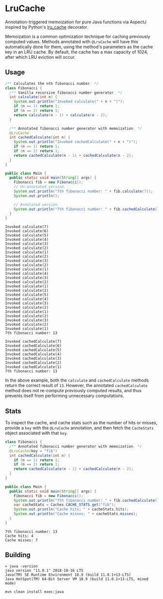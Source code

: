 LruCache
========
Annotation-triggered memoization for pure Java functions via AspectJ inspired by Python's [lru_cache](https://docs.python.org/3/library/functools.html#functools.lru_cache) decorator.

Memoization is a common optimization technique for caching previously computed values. Methods annotated with `@LruCache` will have this automatically done for them, using the method's parameters as the cache key in an LRU cache. By default, the cache has a max capacity of 1024, after which LRU eviction will occur.

Usage
-----
```java
/** Calculates the nth fibonacci number. */
class Fibonacci {
  /** Vanilla recursive fibonacci number generator. */
  int calculate(int n) {
    System.out.println("Invoked calculate(" + n + ")");
    if (n == 1) return 1;
    if (n == 2) return 1;
    return calculate(n - 1) + calculate(n - 2);
  }

  /** Annotated fibonacci number generator with memoization. */
  @LruCache
  int cachedCalculate(int n) {
    System.out.println("Invoked cachedCalculate(" + n + ")");
    if (n == 1) return 1;
    if (n == 2) return 1;
    return cachedCalculate(n - 1) + cachedCalculate(n - 2);
  }
}

```

```java
public class Main {
  public static void main(String[] args) {
    Fibonacci fib = new Fibonacci();
    // Un-annotated version.
    System.out.println("7th fibonacci number: " + fib.calculate(7));
    System.out.println();

    // Annotated version.
    System.out.println("7th fibonacci number: " + fib.cachedCalculate(7));
  }
}
```

```
Invoked calculate(7)
Invoked calculate(6)
Invoked calculate(5)
Invoked calculate(4)
Invoked calculate(3)
Invoked calculate(2)
Invoked calculate(1)
Invoked calculate(2)
Invoked calculate(3)
Invoked calculate(2)
Invoked calculate(1)
Invoked calculate(4)
Invoked calculate(3)
Invoked calculate(2)
Invoked calculate(1)
Invoked calculate(2)
Invoked calculate(5)
Invoked calculate(4)
Invoked calculate(3)
Invoked calculate(2)
Invoked calculate(1)
Invoked calculate(2)
Invoked calculate(3)
Invoked calculate(2)
Invoked calculate(1)
7th fibonacci number: 13

Invoked cachedCalculate(7)
Invoked cachedCalculate(6)
Invoked cachedCalculate(5)
Invoked cachedCalculate(4)
Invoked cachedCalculate(3)
Invoked cachedCalculate(2)
Invoked cachedCalculate(1)
7th fibonacci number: 13
```

In the above example, both the `calculate` and `cachedCalculate` methods return the correct result of `13`. However, the annotated `cachedCalculate` method does not re-compute previously computed results, and thus prevents itself from performing unnecessary computations.

Stats
-----
To inspect the cache, and cache stats such as the number of hits or misses, provide a `key` with the `@LruCache` annotation, and then fetch the `CacheStats` object associated with that `key`.

```java
class Fibonacci {
  /** Annotated fibonacci number generator with memoization. */
  @LruCache(key = "fib")
  int cachedCalculate(int n) {
    if (n == 1) return 1;
    if (n == 2) return 1;
    return cachedCalculate(n - 1) + cachedCalculate(n - 2);
  }
}
```

```java
public class Main {
  public static void main(String[] args) {
    Fibonacci fib = new Fibonacci();
    System.out.println("7th fibonacci number: " + fib.cachedCalculate(7));
    var cacheStats = Caches.CACHE_STATS.get("fib");
    System.out.println("Cache hits: " + cacheStats.hits);
    System.out.println("Cache misses: " + cacheStats.misses);
  }
}
```

```
7th fibonacci number: 13
Cache hits: 4
Cache misses: 7
```

Building
--------
```
> java -version
java version "11.0.1" 2018-10-16 LTS
Java(TM) SE Runtime Environment 18.9 (build 11.0.1+13-LTS)
Java HotSpot(TM) 64-Bit Server VM 18.9 (build 11.0.1+13-LTS, mixed mode)
```
```
mvn clean install exec:java
```
